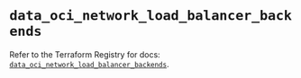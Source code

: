 # `data_oci_network_load_balancer_backends`

Refer to the Terraform Registry for docs: [`data_oci_network_load_balancer_backends`](https://registry.terraform.io/providers/oracle/oci/7.19.0/docs/data-sources/network_load_balancer_backends).
